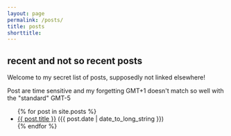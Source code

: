 ```yaml
---
layout: page
permalink: /posts/
title: posts
shorttitle:
---
```


<h2>recent and not so recent posts</h2>

Welcome to my secret list of posts, supposedly not linked elsewhere! 

Post are time sensitive and my forgetting GMT+1 doesn't match so well with the "standard" GMT-5


<ul>
{% for post in site.posts %}
<li>
 <a href="{{ post.url }}">{{ post.title }}</a> ({{ post.date | date_to_long_string }})
</li>
{% endfor %}
</ul>

